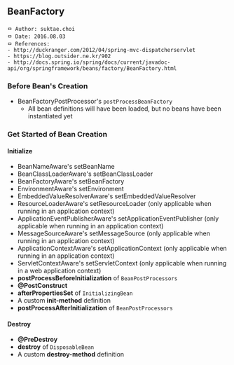 ## BeanFactory

```
ㅁ Author: suktae.choi
ㅁ Date: 2016.08.03
ㅁ References:
- http://duckranger.com/2012/04/spring-mvc-dispatcherservlet
- https://blog.outsider.ne.kr/902
- http://docs.spring.io/spring/docs/current/javadoc-api/org/springframework/beans/factory/BeanFactory.html
```

### Before Bean's Creation
- BeanFactoryPostProcessor's `postProcessBeanFactory`
  - All bean definitions will have been loaded, but no beans have been instantiated yet

### Get Started of Bean Creation
#### Initialize
- BeanNameAware's setBeanName
- BeanClassLoaderAware's setBeanClassLoader
- BeanFactoryAware's setBeanFactory
- EnvironmentAware's setEnvironment
- EmbeddedValueResolverAware's setEmbeddedValueResolver
- ResourceLoaderAware's setResourceLoader (only applicable when running in an application context)
- ApplicationEventPublisherAware's setApplicationEventPublisher (only applicable when running in an application context)
- MessageSourceAware's setMessageSource (only applicable when running in an application context)
- ApplicationContextAware's setApplicationContext (only applicable when running in an application context)
- ServletContextAware's setServletContext (only applicable when running in a web application context)
- **postProcessBeforeInitialization** of `BeanPostProcessors`
- **@PostConstruct**
- **afterPropertiesSet** of `InitializingBean`
- A custom **init-method** definition
- **postProcessAfterInitialization** of `BeanPostProcessors`

#### Destroy
-  **@PreDestroy**
-  **destroy** of `DisposableBean`
-  A custom **destroy-method** definition
